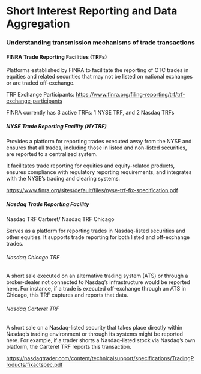# Short Interest Reporting and Data Aggregation


### Understanding transmission mechanisms of trade transactions

#### FINRA Trade Reporting Facilities (TRFs)
Platforms established by FINRA to facilitate the reporting of OTC trades in equities and related securities that may not be listed on national exchanges or are traded off-exchange. 

TRF Exchange Participants: https://www.finra.org/filing-reporting/trf/trf-exchange-participants

FINRA currently has 3 active TRFs: 1 NYSE TRF, and 2 Nasdaq TRFs

##### NYSE Trade Reporting Facility (NYTRF)
Provides a platform for reporting trades executed away from the NYSE and ensures that all trades, including those in listed and non-listed securities, are reported to a centralized system.

It facilitates trade reporting for equities and equity-related products, ensures compliance with regulatory reporting requirements, and integrates with the NYSE’s trading and clearing systems.

https://www.finra.org/sites/default/files/nyse-trf-fix-specification.pdf

##### Nasdaq Trade Reporting Facility
Nasdaq TRF Carteret/ Nasdaq TRF Chicago

Serves as a platform for reporting trades in Nasdaq-listed securities and other equities. It supports trade reporting for both listed and off-exchange trades. 

###### Nasdaq Chicago TRF
A short sale executed on an alternative trading system (ATS) or through a broker-dealer not connected to Nasdaq’s infrastructure would be reported here. For instance, if a trade is executed off-exchange through an ATS in Chicago, this TRF captures and reports that data.

###### Nasdaq Carteret TRF
A short sale on a Nasdaq-listed security that takes place directly within Nasdaq’s trading environment or through its systems might be reported here. For example, if a trader shorts a Nasdaq-listed stock via Nasdaq’s own platform, the Carteret TRF reports this transaction.

https://nasdaqtrader.com/content/technicalsupport/specifications/TradingProducts/fixactspec.pdf

